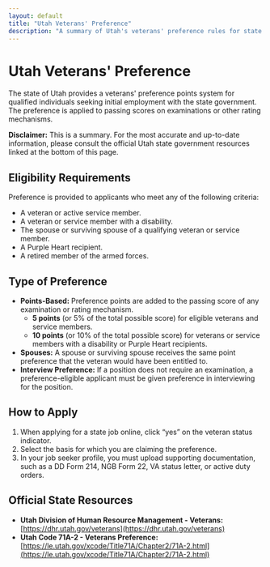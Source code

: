 ```yaml
---
layout: default
title: "Utah Veterans' Preference"
description: "A summary of Utah's veterans' preference rules for state government employment."
---
```


# Utah Veterans' Preference

The state of Utah provides a veterans' preference points system for qualified individuals seeking initial employment with the state government. The preference is applied to passing scores on examinations or other rating mechanisms.

**Disclaimer:** This is a summary. For the most accurate and up-to-date information, please consult the official Utah state government resources linked at the bottom of this page.

## Eligibility Requirements

Preference is provided to applicants who meet any of the following criteria:
*   A veteran or active service member.
*   A veteran or service member with a disability.
*   The spouse or surviving spouse of a qualifying veteran or service member.
*   A Purple Heart recipient.
*   A retired member of the armed forces.

## Type of Preference

*   **Points-Based:** Preference points are added to the passing score of any examination or rating mechanism.
    *   **5 points** (or 5% of the total possible score) for eligible veterans and service members.
    *   **10 points** (or 10% of the total possible score) for veterans or service members with a disability or Purple Heart recipients.
*   **Spouses:** A spouse or surviving spouse receives the same point preference that the veteran would have been entitled to.
*   **Interview Preference:** If a position does not require an examination, a preference-eligible applicant must be given preference in interviewing for the position.

## How to Apply

1.  When applying for a state job online, click “yes” on the veteran status indicator.
2.  Select the basis for which you are claiming the preference.
3.  In your job seeker profile, you must upload supporting documentation, such as a DD Form 214, NGB Form 22, VA status letter, or active duty orders.

## Official State Resources

*   **Utah Division of Human Resource Management - Veterans:** [https://dhr.utah.gov/veterans](https://dhr.utah.gov/veterans)
*   **Utah Code 71A-2 - Veterans Preference:** [https://le.utah.gov/xcode/Title71A/Chapter2/71A-2.html](https://le.utah.gov/xcode/Title71A/Chapter2/71A-2.html)
